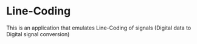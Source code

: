 # Line-Coding
This is an application that emulates Line-Coding of signals (Digital data to Digital signal conversion)
